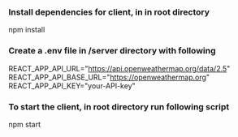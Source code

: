 ### Install dependencies for client, in in root directory

npm install

### Create a .env file in /server directory with following

REACT_APP_API_URL="https://api.openweathermap.org/data/2.5"
REACT_APP_API_BASE_URL="https://openweathermap.org"  
REACT_APP_API_KEY="your-API-key"

### To start the client, in root directory run following script

npm start
